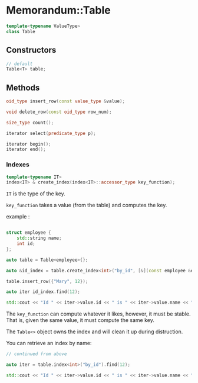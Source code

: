 # Memorandum::Table

```cpp
template<typename ValueType>
class Table
```
## Constructors

```cpp
// default
Table<T> table;
```

## Methods

```cpp
oid_type insert_row(const value_type &value);

void delete_row(const oid_type row_num);

size_type count();

iterator select(predicate_type p);

iterator begin();
iterator end();
```

### Indexes

```cpp
template<typename IT>
index<IT> & create_index(index<IT>::accessor_type key_function);
```

`IT` is the type of the key.

`key_function` takes a value (from the table) and computes the key.

example :

```cpp

struct employee {
    std::string name;
    int id;
};

auto table = Table<employee>{};

auto &id_index = table.create_index<int>("by_id", [&](const employee &e) { return e.id; });

table.insert_row({"Mary", 12});

auto iter id_index.find(12);

std::cout << "Id " << iter->value.id << " is " << iter->value.name << "\n";
```

The `key_function` can compute whatever it likes, however, it must be stable.
That is, given the same value, it must compute the same key.

The `Table<>` object owns the index and will clean it up during distruction.

You can retrieve an index by name:

```cpp
// continued from above

auto iter = table.index<int>("by_id").find(12);

std::cout << "Id " << iter->value.id << " is " << iter->value.name << "\n";
```
